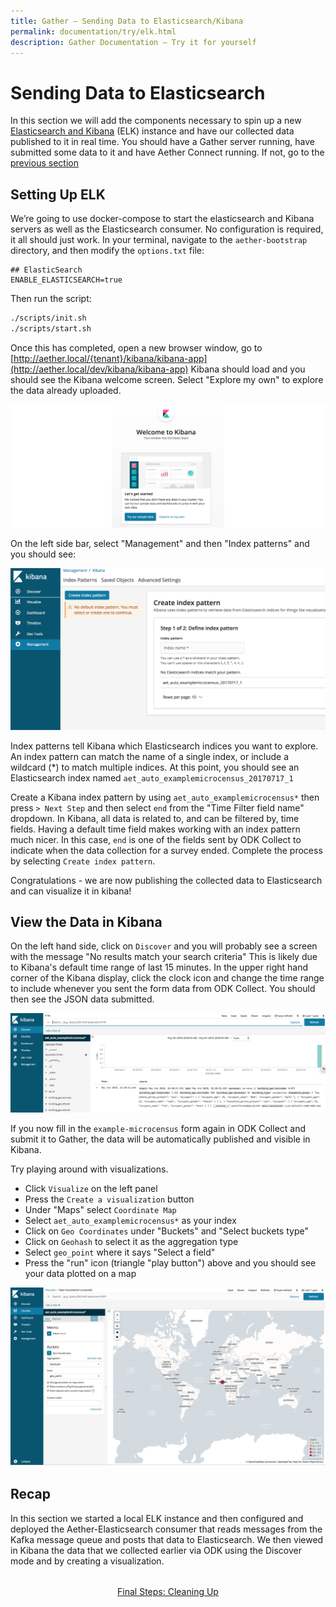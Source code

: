 ```yaml
---
title: Gather – Sending Data to Elasticsearch/Kibana
permalink: documentation/try/elk.html
description: Gather Documentation – Try it for yourself
---
```


# Sending Data to Elasticsearch

In this section we will add the components necessary to spin up a new [Elasticsearch and Kibana](https://www.elastic.co/products/) (ELK) instance and have our collected data published to it in real time. You should have a Gather server running, have submitted some data to it and have Aether Connect running.  If not, go to the [previous section](aether-connect)

## Setting Up ELK

We’re going to use docker-compose to start the elasticsearch and Kibana servers as well as the Elasticsearch consumer.  No configuration is required, it all should just work.  In your terminal, navigate to the `aether-bootstrap` directory, and then modify the `options.txt` file:

```text
## ElasticSearch
ENABLE_ELASTICSEARCH=true
```

Then run the script:

```bash
./scripts/init.sh
./scripts/start.sh
```

Once this has completed, open a new browser window, go to [http://aether.local/{tenant}/kibana/kibana-app](http://aether.local/dev/kibana/kibana-app) Kibana should load and you should see the Kibana welcome screen. Select "Explore my own" to explore the data already uploaded.

![Kibana Splashscreen](/images/kibana-ss.png)

On the left side bar, select "Management" and then "Index patterns" and you should see:

![Kibana Index Patterns](/images/kibana-index.png)

Index patterns tell Kibana which Elasticsearch indices you want to explore. An index pattern can match the name of a single index, or include a wildcard (*) to match multiple indices.  At this point, you should see an Elasticsearch index named `aet_auto_examplemicrocensus_20170717_1`

Create a Kibana index pattern by using `aet_auto_examplemicrocensus*` then press `> Next Step` and then select `end` from the "Time Filter field name" dropdown.  In Kibana, all data is related to, and can be filtered by, time fields.  Having a default time field makes working with an index pattern much nicer.  In this case, `end` is one of the fields sent by ODK Collect to indicate when the data collection for a survey ended.  Complete the process by selecting `Create index pattern`.

Congratulations - we are now publishing the collected data to Elasticsearch and can visualize it in kibana!

## View the Data in Kibana

On the left hand side, click on `Discover` and you will probably see a screen with the message "No results match your search criteria"  This is likely due to Kibana's default time range of last 15 minutes.  In the upper right hand corner of the Kibana display, click the clock icon and change the time range to include whenever you sent the form data from ODK Collect.  You should then see the JSON data submitted.

![Kibana Discover](/images/kibana-discover.png)

If you now fill in the `example-microcensus` form again in ODK Collect and submit it to Gather, the data will be automatically published and visible in Kibana.

Try playing around with visualizations.

* Click `Visualize` on the left panel
* Press the `Create a visualization` button
* Under "Maps" select `Coordinate Map`
* Select `aet_auto_examplemicrocensus*` as your index
* Click on `Geo Coordinates` under "Buckets" and "Select buckets type"
* Click on `Geohash` to select it as the aggregation type
* Select `geo_point` where it says "Select a field"
* Press the "run" icon (triangle "play button") above and you should see your data plotted on a map

![Kibana Map](/images/kibana-map.png)

## Recap

In this section we started a local ELK instance and then configured and deployed the Aether-Elasticsearch consumer that reads messages from the Kafka message queue and posts that data to Elasticsearch. We then viewed in Kibana the data that we collected earlier via ODK using the Discover mode and by creating a visualization.

<div style="margin-top: 2rem; text-align: center">
<a href="clean-up">Final Steps: Cleaning Up</a>
</div>
